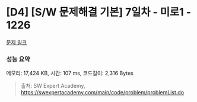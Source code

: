 # [D4] [S/W 문제해결 기본] 7일차 - 미로1 - 1226 

[문제 링크](https://swexpertacademy.com/main/code/problem/problemDetail.do?contestProbId=AV14vXUqAGMCFAYD) 

### 성능 요약

메모리: 17,424 KB, 시간: 107 ms, 코드길이: 2,316 Bytes



> 출처: SW Expert Academy, https://swexpertacademy.com/main/code/problem/problemList.do